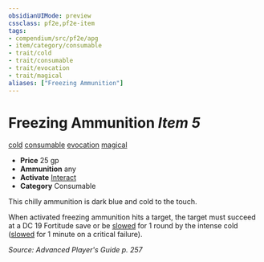```yaml
---
obsidianUIMode: preview
cssclass: pf2e,pf2e-item
tags:
- compendium/src/pf2e/apg
- item/category/consumable
- trait/cold
- trait/consumable
- trait/evocation
- trait/magical
aliases: ["Freezing Ammunition"]
---
```

# Freezing Ammunition *Item 5*  
[cold](../../../rules/traits/cold.md)  [consumable](../../../rules/traits/consumable.md)  [evocation](../../../rules/traits/evocation.md)  [magical](../../../rules/traits/magical.md)  

- **Price** 25 gp
- **Ammunition** any
- **Activate** [Interact](../../../rules/actions/interact.md)
- **Category** Consumable

This chilly ammunition is dark blue and cold to the touch.

When activated freezing ammunition hits a target, the target must succeed at a DC 19 Fortitude save or be [slowed](../../../rules/conditions.md#Slowed) for 1 round by the intense cold ([slowed](../../../rules/conditions.md#Slowed) for 1 minute on a critical failure).

*Source: Advanced Player's Guide p. 257*